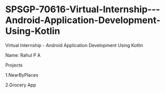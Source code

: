 # SPSGP-70616-Virtual-Internship---Android-Application-Development-Using-Kotlin
Virtual Internship - Android Application Development Using Kotlin

Name: Rahul P A

Projects

1.NearByPlaces

2.Grocery App
